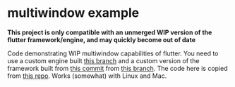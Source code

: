 # multiwindow example

__This project is only compatible with an unmerged WIP version of the flutter framework/engine, and may quickly become out of date__

Code demonstrating WIP multiwindow capabilities of flutter. You need to use a custom engine built [this branch](https://github.com/wmww/flutter_engine/tree/sophie-multiwindow) and a custom version of the framework built from [this commit](https://github.com/goderbauer/flutter/commit/4c09d4ce87c7e7af5a41c78b6da1bb9e80011d17) from [this branch](https://github.com/goderbauer/flutter/tree/multiview2). The code here is copied from [this repo](https://github.com/goderbauer/scratchpad/tree/main/custom_embedding). Works (somewhat) with Linux and Mac.
